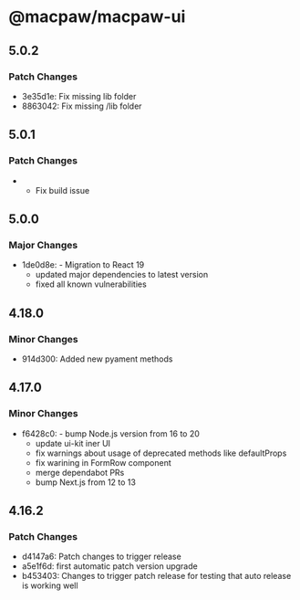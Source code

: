 # @macpaw/macpaw-ui

## 5.0.2

### Patch Changes

- 3e35d1e: Fix missing lib folder
- 8863042: Fix missing /lib folder

## 5.0.1

### Patch Changes

- - Fix build issue

## 5.0.0

### Major Changes

- 1de0d8e: - Migration to React 19
  - updated major dependencies to latest version
  - fixed all known vulnerabilities

## 4.18.0

### Minor Changes

- 914d300: Added new pyament methods

## 4.17.0

### Minor Changes

- f6428c0: - bump Node.js version from 16 to 20
  - update ui-kit iner UI
  - fix warnings about usage of deprecated methods like defaultProps
  - fix warining in FormRow component
  - merge dependabot PRs
  - bump Next.js from 12 to 13

## 4.16.2

### Patch Changes

- d4147a6: Patch changes to trigger release
- a5e1f6d: first automatic patch version upgrade
- b453403: Changes to trigger patch release for testing that auto release is working well
